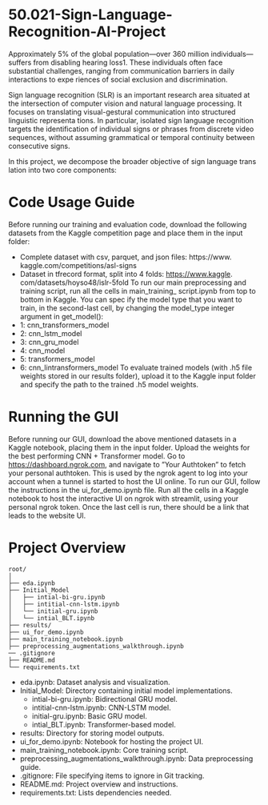 # 50.021-Sign-Language-Recognition-AI-Project
Approximately 5% of the global population—over 360 million individuals—
 suffers from disabling hearing loss1. These individuals often face substantial
 challenges, ranging from communication barriers in daily interactions to expe
riences of social exclusion and discrimination.

Sign language recognition (SLR) is an important research area situated at the
 intersection of computer vision and natural language processing. It focuses on
 translating visual-gestural communication into structured linguistic representa
tions. In particular, isolated sign language recognition targets the identification
 of individual signs or phrases from discrete video sequences, without assuming
 grammatical or temporal continuity between consecutive signs.
 
 In this project, we decompose the broader objective of sign language trans
lation into two core components:

# Code Usage Guide
Before running our training and evaluation code, download the following datasets
 from the Kaggle competition page and place them in the input folder:
- Complete dataset with csv, parquet, and json files: https://www.
 kaggle.com/competitions/asl-signs
-  Dataset in tfrecord format, split into 4 folds: https://www.kaggle.
 com/datasets/hoyso48/islr-5fold
 To run our main preprocessing and training script, run all the cells in
 main_training_ script.ipynb from top to bottom in Kaggle. You can spec
ify the model type that you want to train, in the second-last cell, by changing
 the model_type integer argument in get_model():
 - 1: cnn_transformers_model
 - 2: cnn_lstm_model
 - 3: cnn_gru_model 
 - 4: cnn_model
 - 5: transformers_model
 - 6: cnn_lintransformers_model
 To evaluate trained models (with .h5 file weights stored in our results folder),
 upload it to the Kaggle input folder and specify the path to the trained .h5
 model weights.
 
# Running the GUI
Before running our GUI, download the above mentioned datasets in a Kaggle
 notebook, placing them in the input folder. Upload the weights for the best
performing CNN + Transformer model. Go to https://dashboard.ngrok.com,
 and navigate to ”Your Authtoken” to fetch your personal authtoken. This is used by the ngrok agent to log into your account when a tunnel is started to host
 the UI online. To run our GUI, follow the instructions in the ui_for_demo.ipynb file. Run all the cells in a Kaggle notebook to host the interactive UI on ngrok with streamlit, using your personal ngrok token. Once the last cell is run, there should be a link that leads to the website UI.
 
# Project Overview
```
root/
│
├── eda.ipynb
├── Initial_Model     
│   ├── intial-bi-gru.ipynb
│   ├── intitial-cnn-lstm.ipynb
│   └── initial-gru.ipynb
│   └── intial_BLT.ipynb
├── results/
├── ui_for_demo.ipynb
├── main_training_notebook.ipynb
├── preprocessing_augmentations_walkthrough.ipynb
── .gitignore
├── README.md
└── requirements.txt    
```

- eda.ipynb: Dataset analysis and visualization.
- Initial_Model: Directory containing initial model implementations.
  - intial-bi-gru.ipynb: Bidirectional GRU model.
  - intitial-cnn-lstm.ipynb: CNN-LSTM model.
  - initial-gru.ipynb: Basic GRU model.
  - intial_BLT.ipynb: Transformer-based model.
- results: Directory for storing model outputs.
- ui_for_demo.ipynb: Notebook for hosting the project UI.
- main_training_notebook.ipynb: Core training script.
- preprocessing_augmentations_walkthrough.ipynb: Data preprocessing guide.
- .gitignore: File specifying items to ignore in Git tracking.
- README.md: Project overview and instructions.
- requirements.txt: Lists dependencies needed.


 

